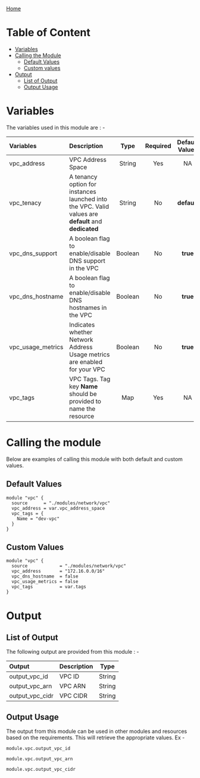 [Home](../../../README.md)

# Table of Content

- [Variables](#variables)
- [Calling the Module](#calling-the-module)
    - [Default Values](#default-values)
    - [Custom values](#custom-values)
- [Output](#output)
    - [List of Output](#list-of-output)
    - [Output Usage](#output-usage)

# Variables

The variables used in this module are : -

| Variables | Description | Type | Required | Default Values |
|:----------|:------------|:----:|:--------:|:--------------:|
| vpc_address | VPC Address Space | String | Yes | NA |
| vpc_tenacy | A tenancy option for instances launched into the VPC. Valid values are **default** and **dedicated** | String | No | **default** | 
| vpc_dns_support | A boolean flag to enable/disable DNS support in the VPC | Boolean | No | **true** |
| vpc_dns_hostname | A boolean flag to enable/disable DNS hostnames in the VPC | Boolean | No | **true** |
| vpc_usage_metrics | Indicates whether Network Address Usage metrics are enabled for your VPC | Boolean | No | **true** |
| vpc_tags | VPC Tags. Tag key **Name** should be provided to name the resource | Map | Yes | NA |

# Calling the module

Below are examples of calling this module with both default and custom values.

## Default Values

```
module "vpc" {
  source      = "./modules/network/vpc"
  vpc_address = var.vpc_address_space
  vpc_tags = {
    Name = "dev-vpc"
  }
}
```

## Custom Values

```
module "vpc" {
  source            = "./modules/network/vpc"
  vpc_address       = "172.16.0.0/16"
  vpc_dns_hostname  = false
  vpc_usage_metrics = false
  vpc_tags          = var.tags
}
```

# Output

## List of Output
The following output are provided from this module : -

| Output | Description | Type |
|:------ |:------------|:----:|
| output_vpc_id | VPC ID | String |
| output_vpc_arn | VPC ARN | String |
| output_vpc_cidr | VPC CIDR | String |

## Output Usage

The output from this module can be used in other modules and resources based on the requirements. This will retrieve the appropriate values. Ex -

```
module.vpc.output_vpc_id
```

```
module.vpc.output_vpc_arn
```

```
module.vpc.output_vpc_cidr
```